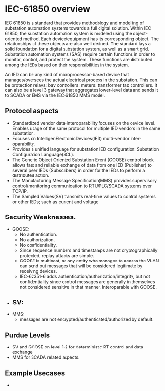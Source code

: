 # IEC-61850 overview
IEC 61850 is a standard that provides methodology and modelling of substation automation systems towards a full digital solution. Within IEC 61850, the substation automation system is modeled using the object-oriented method. Each device/equipment has its corresponding object. The relationships of these objects are also well defined. The standard lays a solid foundation for a digital substation system, as well as a smart grid. Substation automation systems (SAS) require certain functions in order to monitor, control, and protect the system. These functions are distributed among the IEDs based on their responsibilities in the system.  

An IED can be any kind of microprocessor-based device that manages/oversees the actual electrical process in the substation. This can be protection relays; bay controllers; meters; transformer tap controllers. It can also be a level 3 gateway that aggregates lower-level data and sends it to SCADA or EMS via the IEC-61850 MMS model.

## Protocol aspects
- Standardized vendor data-interoparability focuses on the device level. Enables usage of the same protocol for multiple IED vendors in the same substation.
- Focuses on IntelligenElectronicDevices(IED) multi-vendor inter-oparability.
- Provides a unified language for substation IED configuration: Substation Configuration Language(SCL).
- The Generic Object Oriented Substation Event (GOOSE) control block allows fast and reliable exchange of data from one IED (Publisher) to several peer IEDs (Subscribers) in order for the IEDs to perform a distributed action.
- The Manufacturing Message Specification(MMS) provides supervisory control/monitoring communication to RTU/PLC/SCADA systems over TCP/IP.
- The Sampled Values(SV) transmits real-time values to control systems or other IEDs; such as current and voltage.

## Security Weaknesses.
- GOOSE:
  - No authentication.
  - No authorization.
  - No confidentiality.
  - Since sequence numbers and timestamps are not cryptographically protected, replay attacks are simple.
  - GOOSE is multicast, so any entity who manages to access the VLAN can send out messages that will be considered legitimate by receiving devices.
  - IEC-62351-6 adds authentication/authorization/integrity, but not confidentiality since control messages are generally in themselves not considered sensitive in that manner. Interoparable with GOOSE.
- SV:
  - 
- MMS:
  -  messages are not encrypted/authenticated/authorized by default. 

## Purdue Levels
- SV and GOOSE on level 1-2 for deterministic RT control and data exchange.
- MMS for SCADA related aspects.

## Example Usecases
- 
